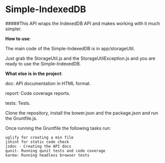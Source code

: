 Simple-IndexedDB
================



#####This API wraps the IndexedDB API and makes working with it much simpler.

__How to use__:

  The main code of the Simple-IndexedDB is in app/storageUtil.
  
  
  Just grab the StorageUtil.js and the StorageUtilException.js and you are ready to use the Simple-IndexedDB.

__What else is in the project__:

  doc: API documentation in HTML format.
  
  
  report: Code coverage reports.
  
  
  tests: Tests.

  Clone the repository, install the bower.json and the package.json and run the Gruntfile.js.
  
  
  Once running the Gruntfile the following tasks run:
  
  
    uglify for creating a min file
    jshint for static code check
    jsdoc - Creating the API docs
    qunit- Running qunit tests and code coverage
    karma: Running headless browser tests
    
    

